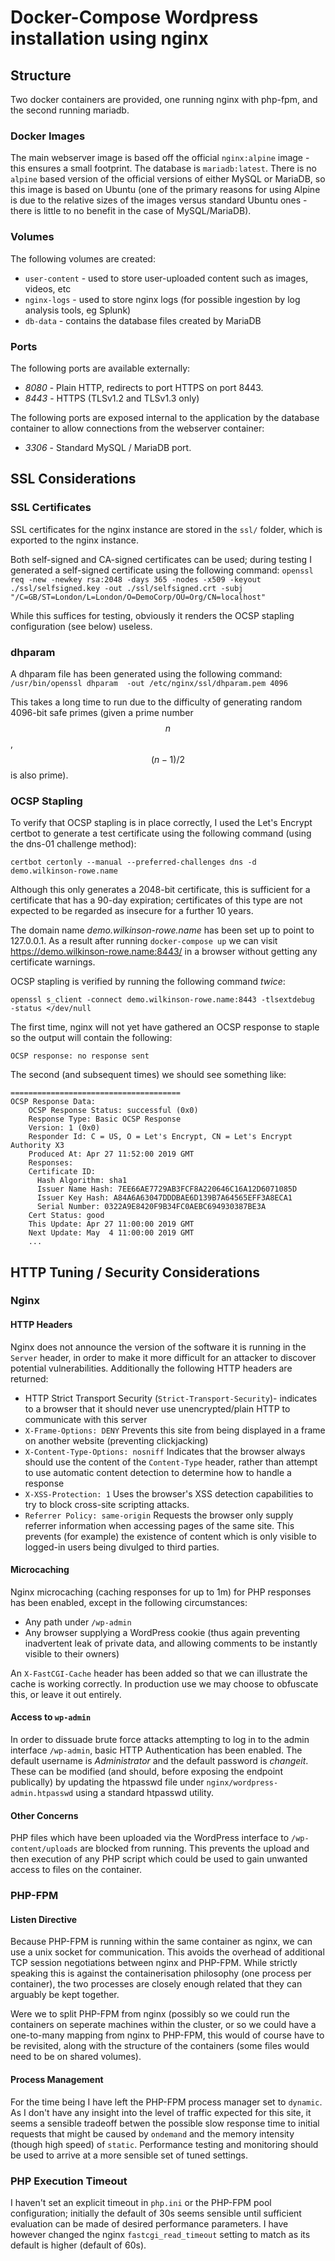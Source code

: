 Docker-Compose Wordpress installation using nginx
=================================================

Structure
---------

Two docker containers are provided, one running nginx with php-fpm, and the second running mariadb.

### Docker Images
The main webserver image is based off the official `nginx:alpine` image - this ensures a small footprint. The database is `mariadb:latest`. There is no `alpine` based version of the official versions of either MySQL or MariaDB, so this image is based on Ubuntu (one of the primary reasons for using Alpine is due to the relative sizes of the images versus standard Ubuntu ones - there is little to no benefit in the case of MySQL/MariaDB). 

### Volumes
The following volumes are created:

- `user-content` - used to store user-uploaded content such as images, videos, etc
- `nginx-logs` - used to store nginx logs (for possible ingestion by log analysis tools, eg Splunk)
- `db-data` - contains the database files created by MariaDB

### Ports
The following ports are available externally:

- *8080* - Plain HTTP, redirects to port HTTPS on port 8443.
- *8443* - HTTPS (TLSv1.2 and TLSv1.3 only) 

The following ports are exposed internal to the application by the database container to allow connections from the webserver container:

- *3306* - Standard MySQL / MariaDB port.

SSL Considerations
------------------
### SSL Certificates

SSL certificates for the nginx instance are stored in the `ssl/` folder, which is exported to the nginx instance.

Both self-signed and CA-signed certificates can be used; during testing I generated a self-signed certificate using the following command:
`openssl req -new -newkey rsa:2048 -days 365 -nodes -x509 -keyout ./ssl/selfsigned.key -out ./ssl/selfsigned.crt -subj "/C=GB/ST=London/L=London/O=DemoCorp/OU=Org/CN=localhost"`

While this suffices for testing, obviously it renders the OCSP stapling configuration (see below) useless. 

### dhparam

A dhparam file has been generated using the following command:
`/usr/bin/openssl dhparam  -out /etc/nginx/ssl/dhparam.pem 4096`

This takes a long time to run due to the difficulty of generating random 4096-bit safe primes (given a prime number $$n$$, $$(n - 1) / 2$$ is also prime).

### OCSP Stapling

To verify that OCSP stapling is in place correctly, I used the Let's Encrypt certbot to generate a test certificate using the following command (using the dns-01 challenge method):

`certbot certonly --manual --preferred-challenges dns -d demo.wilkinson-rowe.name`

Although this only generates a 2048-bit certificate, this is sufficient for a certificate that has a 90-day expiration; certificates of this type are not expected to be regarded as insecure for a further 10 years.

The domain name *demo.wilkinson-rowe.name* has been set up to point to 127.0.0.1. As a result after running `docker-compose up` we can visit https://demo.wilkinson-rowe.name:8443/ in a browser without getting any certificate warnings. 

OCSP stapling is verified by running the following command _twice_:

`openssl s_client -connect demo.wilkinson-rowe.name:8443 -tlsextdebug  -status </dev/null`

The first time, nginx will not yet have gathered an OCSP response to staple so the output will contain the following:
```
OCSP response: no response sent
```

The second (and subsequent times) we should see something like:
```
======================================
OCSP Response Data:
    OCSP Response Status: successful (0x0)
    Response Type: Basic OCSP Response
    Version: 1 (0x0)
    Responder Id: C = US, O = Let's Encrypt, CN = Let's Encrypt Authority X3
    Produced At: Apr 27 11:52:00 2019 GMT
    Responses:
    Certificate ID:
      Hash Algorithm: sha1
      Issuer Name Hash: 7EE66AE7729AB3FCF8A220646C16A12D6071085D
      Issuer Key Hash: A84A6A63047DDDBAE6D139B7A64565EFF3A8ECA1
      Serial Number: 0322A9E8420F9B34FC0AEBC694930387BE3A
    Cert Status: good
    This Update: Apr 27 11:00:00 2019 GMT
    Next Update: May  4 11:00:00 2019 GMT
    ...
```

HTTP Tuning / Security Considerations
-------------------------------------

### Nginx 

#### HTTP Headers
Nginx does not announce the version of the software it is running in the `Server` header, in order to make it more difficult for an attacker to discover potential vulnerabilities. Additionally the following HTTP headers are returned:

- HTTP Strict Transport Security (`Strict-Transport-Security`)- indicates to a browser that it should never use unencrypted/plain HTTP to communicate with this server
- `X-Frame-Options: DENY` Prevents this site from being displayed in a frame on another website (preventing clickjacking)
- `X-Content-Type-Options: nosniff` Indicates that the browser always should use the content of the `Content-Type` header, rather than attempt to use automatic content detection to determine how to handle a response
- `X-XSS-Protection: 1` Uses the browser's XSS detection capabilities to try to block cross-site scripting attacks.
- `Referrer Policy: same-origin` Requests the browser only supply referrer information when accessing pages of the same site. This prevents (for example) the existence of content which is only visible to logged-in users being divulged to third parties.


#### Microcaching
Nginx microcaching (caching responses for up to 1m) for PHP responses has been enabled, except in the following circumstances: 

- Any path under `/wp-admin`
- Any browser supplying a WordPress cookie (thus again preventing inadvertent leak of private data, and allowing comments to be instantly visible to their owners)

An `X-FastCGI-Cache` header has been added so that we can illustrate the cache is working correctly. In production use we may choose to obfuscate this, or leave it out entirely.

#### Access to `wp-admin`
In order to dissuade brute force attacks attempting to log in to the admin interface `/wp-admin`, basic HTTP Authentication has been enabled. The default username is _Administrator_ and the default password is _changeit_. These can be modified (and should, before exposing the endpoint publically) by updating the htpasswd file under `nginx/wordpress-admin.htpasswd` using a standard htpasswd utility.

#### Other Concerns

PHP files which have been uploaded via the WordPress interface to `/wp-content/uploads` are blocked from running. This prevents the upload and then execution of any PHP script which could be used to gain unwanted access to files on the container.

### PHP-FPM

#### Listen Directive
Because PHP-FPM is running within the same container as nginx, we can use a unix socket for communication. This avoids the overhead of additional TCP session negotiations between nginx and PHP-FPM. While strictly speaking this is against the containerisation philosophy (one process per container), the two processes are closely enough related that they can arguably be kept together. 

Were we to split PHP-FPM from nginx (possibly so we could run the containers on seperate machines within the cluster, or so we could have a one-to-many mapping from nginx to PHP-FPM, this would of course have to be revisited, along with the structure of the containers (some files would need to be on shared volumes). 

#### Process Management

For the time being I have left the PHP-FPM process manager set to `dynamic`. As I don't have any insight into the level of traffic expected for this site, it seems a sensible tradeoff betwen the possible slow response time to initial requests that might be caused by `ondemand` and the memory intensity (though high speed) of `static`. Performance testing and monitoring should be used to arrive at a more sensible set of tuned settings.

### PHP Execution Timeout

I haven't set an explicit timeout in `php.ini` or the PHP-FPM pool configuration; initially the default of 30s seems sensible until sufficient evaluation can be made of desired performance parameters. I have however changed the nginx `fastcgi_read_timeout` setting to match as its default is higher (default of 60s). 

